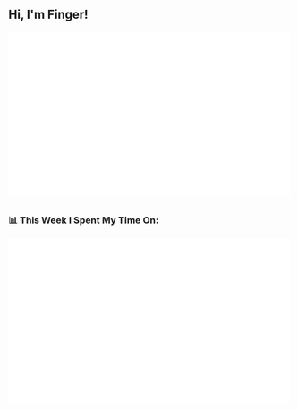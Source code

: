 <h2> Hi, I'm Finger!</h2>

<img align="right" src="https://raw.githubusercontent.com/spianmo/github-stats/master/generated/overview.svg#gh-light-mode-only">

<!-- <img align="right" height="160em" src="https://github-readme-stats-eight-theta.vercel.app/api/top-langs/?username=spianmo&layout=compact&langs_count=8&theme=algolia"/>	 -->
	
```go
package main

type Me struct {
	Name   string
	Job    string
	Code   string
	Skills string
}

func main() {
	me := &Me{
		Name:   "Finger",
		Job:    "Client-side Engineer",
		Code:   "Java and C++ and Others",
		Skills: "Android Security NLP ^o^",
	}
	_ = me
}
```


<h3>📊 This Week I Spent My Time On:</h3>
<img align='right' src="https://raw.githubusercontent.com/spianmo/github-stats/master/generated/languages.svg#gh-light-mode-only">

<!--START_SECTION:waka-->

```txt
Java                   13 hrs 32 mins  ██████████▓░░░░░░░░░░░░░░   43.20 %
Kotlin                 12 hrs 22 mins  ██████████░░░░░░░░░░░░░░░   39.47 %
Properties             2 hrs 27 mins   ██░░░░░░░░░░░░░░░░░░░░░░░   07.82 %
XML                    1 hr 53 mins    █▓░░░░░░░░░░░░░░░░░░░░░░░   06.06 %
Gradle                 26 mins         ▒░░░░░░░░░░░░░░░░░░░░░░░░   01.39 %
```

<!--END_SECTION:waka-->
